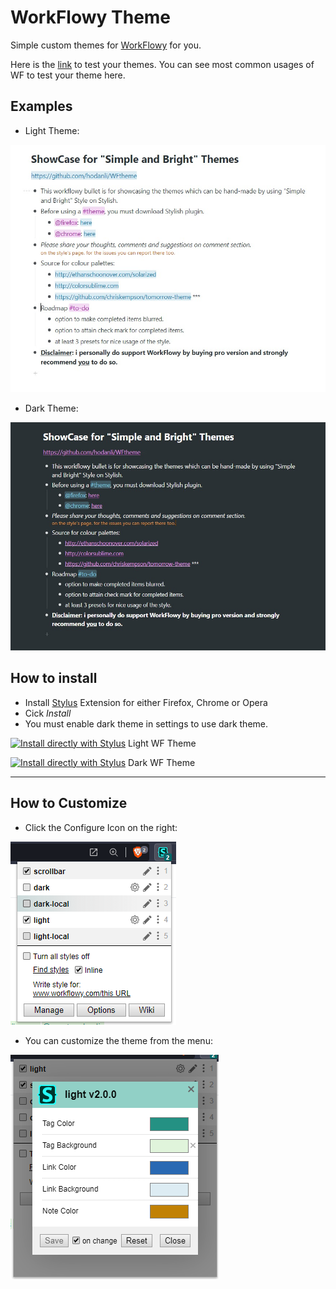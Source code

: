 # WorkFlowy Theme

Simple custom themes for [WorkFlowy](https://workflowy.com/) for you.

Here is the [link](https://workflowy.com/s/Uq7TM6uyhQ) to test your themes. You can see most common usages of WF to test your theme here.

## Examples

* Light Theme:

![Screenshot 1](https://raw.githubusercontent.com/hodanli/WFtheme/main/screenshots/light.jpeg)

* Dark Theme:

![Screenshot 2](https://raw.githubusercontent.com/hodanli/WFtheme/main/screenshots/dark.jpeg)


## How to install

* Install [Stylus](https://add0n.com/stylus.html) Extension for either Firefox, Chrome or Opera
* Cick *Install*
* You must enable dark theme in settings to use dark theme.

[![Install directly with Stylus](https://img.shields.io/badge/Install%20directly%20with-Stylus-00adad.svg)](https://raw.githubusercontent.com/hodanli/WFtheme/main/light.user.css) Light WF Theme

[![Install directly with Stylus](https://img.shields.io/badge/Install%20directly%20with-Stylus-00adad.svg)](https://raw.githubusercontent.com/hodanli/WFtheme/main/dark.user.css) Dark WF Theme



---
## How to Customize

* Click the Configure Icon on the right:

![Screenshot 3](https://raw.githubusercontent.com/hodanli/WFtheme/main/screenshots/menu.png)

* You can customize the theme from the menu:

![Screenshot 4](https://raw.githubusercontent.com/hodanli/WFtheme/main/screenshots/settings.png)
